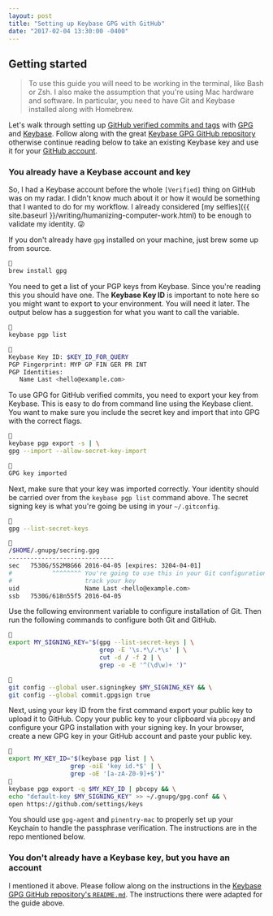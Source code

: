 ```yaml
---
layout: post
title: "Setting up Keybase GPG with GitHub"
date: "2017-02-04 13:30:00 -0400"
---
```


## Getting started

> To use this guide you will need to be working in the terminal, like Bash or
> Zsh. I also make the assumption that you're using Mac hardware and software.
> In particular, you need to have Git and Keybase installed along with Homebrew.

Let's walk through setting up [GitHub verified commits and tags][gh-gpg] with
[GPG][hp-gpg] and [Keybase][hp-keybase]. Follow along with the great [Keybase
GPG GitHub repository][gh-keybase-gpg-github] otherwise continue reading below
to take an existing Keybase key and use it for your [GitHub account][gh-keys].

[gh-gpg]: https://github.com/blog/2144-gpg-signature-verification "GitHub GPG Signature Verification"
[hp-gpg]: https://gnupg.org "The GNU Privacy Guard"
[hp-keybase]: https://keybase.io "Keys for everyone! Keybase maps your identity to your public keys, and vice versa."
[gh-keybase-gpg-github]: https://github.com/pstadler/keybase-gpg-github "Keybase GPG GitHub repository"
[gh-keys]: https://github.com/settings/keys "GitHub SSH and GPG Keys"

### You already have a Keybase account and key

So, I had a Keybase account before the whole `[Verified]` thing on GitHub was on
my radar. I didn't know much about it or how it would be something that I wanted
to do for my workflow. I already considered [my
selfies]({{ site.baseurl }}/writing/humanizing-computer-work.html) to be enough
to validate my identity. &#x1f61c;

If you don't already have `gpg` installed on your machine, just brew some up
from source.

```sh

brew install gpg
```

You need to get a list of your PGP keys from Keybase. Since you're reading this
you should have one. The **Keybase Key ID** is important to note here so you
might want to export to your environment. You will need it later. The output
below has a suggestion for what you want to call the variable.

```sh

keybase pgp list


Keybase Key ID: $KEY_ID_FOR_QUERY
PGP Fingerprint: MYP GP FIN GER PR INT
PGP Identities:
   Name Last <hello@example.com>
```

To use GPG for GitHub verified commits, you need to export your key from
Keybase. This is easy to do from command line using the Keybase client. You want
to make sure you include the secret key and import that into GPG with the
correct flags.

```sh

keybase pgp export -s | \
gpg --import --allow-secret-key-import


GPG key imported
```

Next, make sure that your key was imported correctly. Your identity should be
carried over from the `keybase pgp list` command above. The secret signing key
is what you're going be using in your `~/.gitconfig`.

```sh

gpg --list-secret-keys


/$HOME/.gnupg/secring.gpg
-----------------------------
sec   7530G/5S2M8G66 2016-04-05 [expires: 3204-04-01]
#           ^^^^^^^^ You're going to use this in your Git configuration file to
#                    track your key
uid                  Name Last <hello@example.com>
ssb   7530G/618n55f5 2016-04-05
```

Use the following environment variable to configure installation of Git. Then
run the following commands to configure both Git and GitHub.

```sh

export MY_SIGNING_KEY="$(gpg --list-secret-keys | \
                         grep -E '\s.*\/.*\s' | \
                         cut -d / -f 2 | \
                         grep -o -E '^(\d\w)+ ')"


git config --global user.signingkey $MY_SIGNING_KEY && \
git config --global commit.gpgsign true
```

Next, using your key ID from the first command export your public key to upload
it to GitHub. Copy your public key to your clipboard via `pbcopy` and configure
your GPG installation with your signing key. In your browser, create a new GPG
key in your GitHub account and paste your public key.

```sh

export MY_KEY_ID="$(keybase pgp list | \
                 grep -oiE 'key id.*$' | \
                 grep -oE '[a-zA-Z0-9]+$')"

keybase pgp export -q $MY_KEY_ID | pbcopy && \
echo "default-key $MY_SIGNING_KEY" >> ~/.gnupg/gpg.conf && \
open https://github.com/settings/keys
```

You should use `gpg-agent` and `pinentry-mac` to properly set up your Keychain
to handle the passphrase verification. The instructions are in the repo
mentioned below.

### You don't already have a Keybase key, but you have an account

I mentioned it above. Please follow along on the instructions in the [Keybase
GPG GitHub repository's `README.md`][gh-keybase-gpg-github]. The instructions
there were adapted for the guide above.
